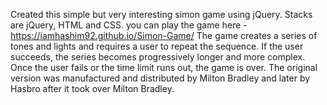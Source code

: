 Created this simple but very interesting simon game using jQuery.
Stacks are jQuery, HTML and CSS.
you can play the game here - https://iamhashim92.github.io/Simon-Game/
The game creates a series of tones and lights and requires a user to repeat the sequence. 
If the user succeeds, the series becomes progressively longer and more complex. 
Once the user fails or the time limit runs out, the game is over. 
The original version was manufactured and distributed by Milton Bradley and later by Hasbro after it took over Milton Bradley.

